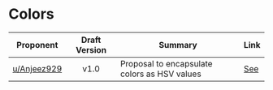 # Colors

| Proponent                                         | Draft Version | Summary                                      | Link                                                                               |
| ------------------------------------------------- | :-----------: | -------------------------------------------- | ---------------------------------------------------------------------------------- |
| [u/Anjeez929](https://www.reddit.com/u/Anjeez929) |     v1.0      | Proposal to encapsulate colors as HSV values | [See](https://www.reddit.com/r/EncapsulatedLanguage/comments/hq7uo1/colour_words/) |
